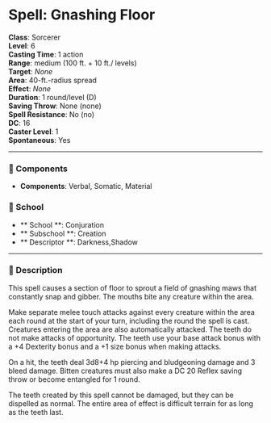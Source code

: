 
# Spell: Gnashing Floor
**Class**: Sorcerer  
**Level**: 6  
**Casting Time**: 1 action  
**Range**: medium  (100 ft. + 10 ft./ levels)  
**Target**: _None_  
**Area**: 40-ft.-radius spread  
**Effect**: _None_  
**Duration**: 1 round/level (D)  
**Saving Throw**: None (none)  
**Spell Resistance**: No (no)  
**DC**: 16  
**Caster Level**: 1  
**Spontaneous**: Yes

---

### 🔮 Components
- **Components**: Verbal, Somatic, Material

### 🏫 School
- ** School **: Conjuration
- ** Subschool **: Creation
- ** Descriptor **: Darkness,Shadow
---

### 📜 Description
This spell causes a section of floor to sprout a field of gnashing maws that constantly snap and gibber. The mouths bite any creature within the area.

Make separate melee touch attacks against every creature within the area each round at the start of your turn, including the round the spell is cast. Creatures entering the area are also automatically attacked. The teeth do not make attacks of opportunity. The teeth use your base attack bonus with a +4 Dexterity bonus and a +1 size bonus when making attacks.

On a hit, the teeth deal 3d8+4 hp piercing and bludgeoning damage and 3 bleed damage. Bitten creatures must also make a DC 20 Reflex saving throw or become entangled for 1 round.

The teeth created by this spell cannot be damaged, but they can be dispelled as normal. The entire area of effect is difficult terrain for as long as the teeth last.
